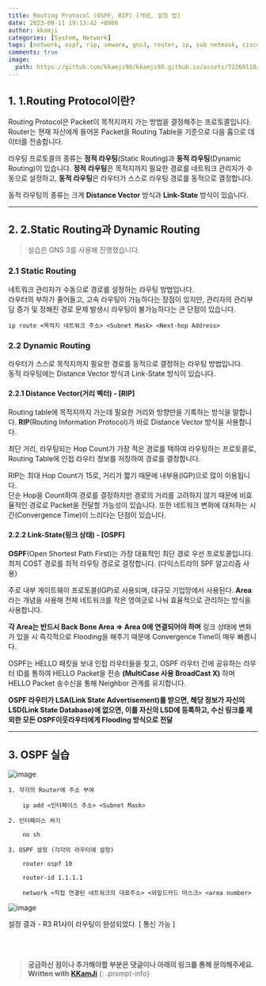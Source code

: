 ```yaml
---
title: Routing Protocol (OSPF, RIP) [개념, 설정 법]
date: 2023-09-11 19:13:42 +0900
author: kkamji
categories: [System, Network]
tags: [network, ospf, rip, vmware, gns3, router, ip, sub netmask, cisco, packet]     # TAG names should always be lowercase
comments: true
image:
  path: https://github.com/kkamji98/kkamji98.github.io/assets/72260110/fce002d4-2ca7-4d74-9990-6b3da63d41f5
---
```


## 1. 1.Routing Protocol이란?

Routing Protocol은 Packet이 목적지까지 가는 방법을 결정해주는 프로토콜입니다.  
Router는 현재 자신에게 들어온 Packet을 Routing Table을 기준으로 다음 홉으로 데이터를 전송합니다.

라우팅 프로토콜의 종류는 **정적 라우팅**(Static Routing)과 **동적 라우팅**(Dynamic Routing)이 있습니다. **정적 라우팅**은 목적지까지 필요한 경로를 네트워크 관리자가 수동으로 설정하고, **동적 라우팅**은 라우터가 스스로 라우팅 경로를 동적으로 결정합니다. 

동적 라우팅의 종류는 크게 **Distance Vector** 방식과 **Link-State** 방식이 있습니다.

---

## 2. 2.Static Routing과 Dynamic Routing

> 실습은 GNS 3를 사용해 진행했습니다.

### 2.1 Static Routing

네트워크 관리자가 수동으로 경로를 설정하는 라우팅 방법입니다.  
라우터의 부하가 줄어들고, 고속 라우팅이 가능하다는 장점이 있지만, 관리자의 관리부담 증가 및 정해진 경로 문제 발생시 라우팅이 불가능하다는 큰 단점이 있습니다.

```router
ip route <목적지 네트워크 주소> <Subnet Mask> <Next-hop Address>
```

### 2.2 Dynamic Routing

라우터가 스스로 목적지까지 필요한 경로를 동적으로 결정하는 라우팅 방법입니다.  
동적 라우팅에는 Distance Vector 방식과 Link-State 방식이 있습니다.

#### 2.2.1 Distance Vector(거리 벡터) - [RIP]

Routing table에 목적지까지 가는데 필요한 거리와 방향만을 기록하는 방식을 말합니다. **RIP**(Routing Information Protocol)가 바로 Distance Vector 방식을 사용합니다.

최단 거리, 라우팅되는 Hop Count가 가장 적은 경로를 택하여 라우팅하는 프로토콜로, Routing Table에 인접 라우터 정보를 저장하여 경로를 결정합니다.

RIP는 최대 Hop Count가 15로, 거리가 짧기 때문에 내부용(IGP)으로 많이 이용됩니다.  
단순 Hop을 Count하여 경로를 결정하지만 경로의 거리를 고려하지 않기 때문에 비효율적인 경로로 Packet을 전달할 가능성이 있습니다. 또한 네트워크 변화에 대처하는 시간(Convergence Time)이 느리다는 단점이 있습니다.

#### 2.2.2 Link-State(링크 상태) - [OSPF]

**OSPF**(Open Shortest Path First)는 가장 대표적인 최단 경로 우선 프로토콜입니다. 최저 COST 경로를 최적 라우팅 경로로 결정합니다. (다익스트라의 SPF 알고리즘 사용)

주로 내부 게이트웨이 프로토콜(IGP)로 사용되며, 대규모 기업망에서 사용된다. **Area**라는 개념을 사용해 전체 네트워크를 작은 영여긍로 나눠 효율적으로 관리하는 방식을 사용합니다.

**각 Area는 반드시 Back Bone Area => Area 0에 연결되어야 하며** 링크 상태에 변화가 있을 시 즉각적으로 Flooding을 해주기 때문에 Convergence Time이 매우 빠릅니다.

OSPF는 HELLO 패킷을 보내 인접 라우터들을 찾고, OSPF 라우터 간에 공유하는 라우터 ID를 통하여 HELLO Packet을 전송 **(MultiCase 사용 BroadCast X)** 하며 HELLO Packet 송수신을 통해 Neighbor 관계를 유지합니다.


**OSPF 라우터가 LSA(Link State Advertisement)를 받으면, 해당 정보가 자신의 LSD(Link State Database)에 없으면, 이를 자신의 LSD에 등록하고, 수신 링크를 제외한 모든 OSPF이웃라우터에게 Flooding 방식으로 전달**


---

## 3. OSPF 실습
![image](https://github.com/kkamji98/kkamji98.github.io/assets/72260110/fce002d4-2ca7-4d74-9990-6b3da63d41f5)

```
1. 각각의 Router에 주소 부여

    ip add <인터페이스 주소> <Subnet Mask>

2. 인터페이스 켜기 

    no sh

3. OSPF 설정 (각각의 라우터에 설정)
    
    router ospf 10

    router-id 1.1.1.1

    network <직접 연결된 네트워크의 대표주소> <와일드카드 마스크> <area number>
```

![image](https://github.com/kkamji98/kkamji98.github.io/assets/72260110/bea1791a-ba7f-4770-a987-c0f3f0341588)

설정 결과 - R3 R1사이 라우팅이 완성되었다. [ 통신 가능 ]

<br><br>

> **궁금하신 점이나 추가해야할 부분은 댓글이나 아래의 링크를 통해 문의해주세요.**  
> **Written with [KKamJi](https://www.linkedin.com/in/taejikim/)**
{: .prompt-info}
